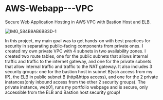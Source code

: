 # AWS-Webapp---VPC
Secure Web Application Hosting in AWS VPC with Bastion Host and ELB.

![IMG_584B9AB6B83D-1](https://github.com/andreapeterson/AWS-Webapp---VPC/assets/134665743/a6e2871a-2bf0-41b5-932b-67e7f1de2bd6)

In this project, my main goal was to get hands-on with best practices for security in separating public-facing components from private ones. I created my own private VPC with 4 subnets in two availability zones. I created two route tables, one for the public subnets that allows internal traffic and traffic to the internet gateway, and one for the private subnets that allow internal traffic and traffic to the NAT gateway. It also includes 3 security groups: one for the bastion host in subnet B(ssh access from my IP), the ELB in public subnet B (http&https access), and one for the 2 private instances(only inbound access from the other 2 security groups). The private instance, web01, runs my portfolio webpage and is secure, only accessible from the ELB and Bastion host security group!
